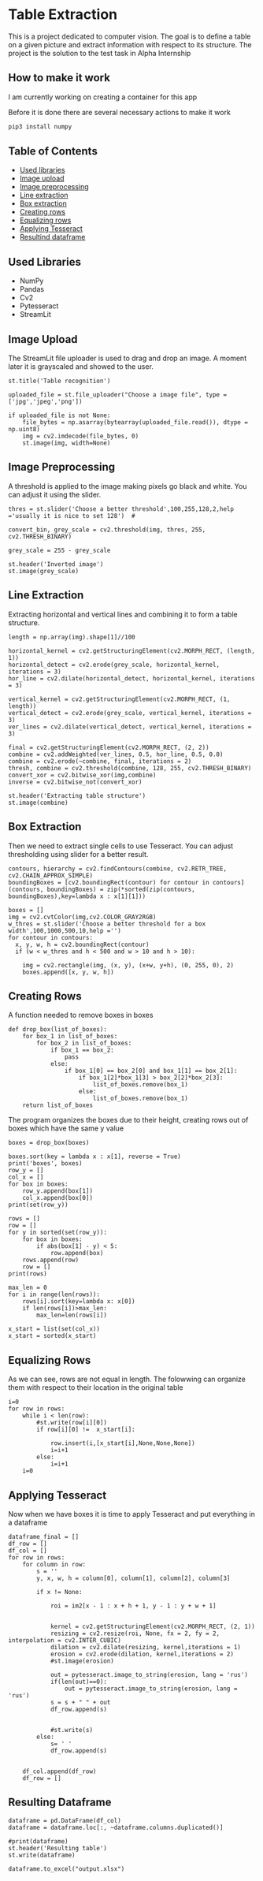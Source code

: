 # Table Extraction
This is a project dedicated to computer vision. The goal is to define a table on a given picture and extract information with respect to its structure. 
The project is the solution to the test task in Alpha Internship

## How to make it work
I am currently working on creating a container for this app

Before it is done there are several necessary actions to make it work
```bash
pip3 install numpy
```

## Table of Contents
* [Used libraries](#Used-Libraries)
* [Image upload](#Image-Upload)
* [Image preprocessing](#Image-Preprocessing)
* [Line extraction](#Line-Extraction)
* [Box extraction](#Box-Extraction)
* [Creating rows](#Creating-Rows)
* [Equalizing rows](#Equalizing-Rows)
* [Applying Tesseract](#Applying-Tesseract)
* [Resultind dataframe](#Resulting-Dataframe)


## Used Libraries
* NumPy
* Pandas 
* Cv2
* Pytesseract
* StreamLit 

## Image Upload
The StreamLit file uploader is used to drag and drop an image. A moment later it is grayscaled and showed to the user.
```python3
st.title('Table recognition')

uploaded_file = st.file_uploader("Choose a image file", type = ['jpg','jpeg','png'])

if uploaded_file is not None:
    file_bytes = np.asarray(bytearray(uploaded_file.read()), dtype = np.uint8)
    img = cv2.imdecode(file_bytes, 0)
    st.image(img, width=None)
``` 

## Image Preprocessing
A threshold is applied to the image making pixels go black and white. You can adjust it using the slider.
```python3
thres = st.slider('Choose a better threshold',100,255,128,2,help ='usually it is nice to set 128')  #

convert_bin, grey_scale = cv2.threshold(img, thres, 255, cv2.THRESH_BINARY)

grey_scale = 255 - grey_scale

st.header('Inverted image')
st.image(grey_scale)
``` 
## Line Extraction
Extracting horizontal and vertical lines and combining it to form a table structure.
```python3
length = np.array(img).shape[1]//100

horizontal_kernel = cv2.getStructuringElement(cv2.MORPH_RECT, (length, 1))
horizontal_detect = cv2.erode(grey_scale, horizontal_kernel, iterations = 3)
hor_line = cv2.dilate(horizontal_detect, horizontal_kernel, iterations = 3)

vertical_kernel = cv2.getStructuringElement(cv2.MORPH_RECT, (1, length))
vertical_detect = cv2.erode(grey_scale, vertical_kernel, iterations = 3)
ver_lines = cv2.dilate(vertical_detect, vertical_kernel, iterations = 3)

final = cv2.getStructuringElement(cv2.MORPH_RECT, (2, 2))
combine = cv2.addWeighted(ver_lines, 0.5, hor_line, 0.5, 0.0)
combine = cv2.erode(~combine, final, iterations = 2)
thresh, combine = cv2.threshold(combine, 128, 255, cv2.THRESH_BINARY)
convert_xor = cv2.bitwise_xor(img,combine)
inverse = cv2.bitwise_not(convert_xor)

st.header('Extracting table structure')
st.image(combine)
``` 
## Box Extraction
Then we need to extract single cells to use Tesseract. You can adjust thresholding using slider for a better result.
```python3
contours, hierarchy = cv2.findContours(combine, cv2.RETR_TREE, cv2.CHAIN_APPROX_SIMPLE)
boundingBoxes = [cv2.boundingRect(contour) for contour in contours]
(contours, boundingBoxes) = zip(*sorted(zip(contours, boundingBoxes),key=lambda x : x[1][1]))

boxes = []
img = cv2.cvtColor(img,cv2.COLOR_GRAY2RGB) 
w_thres = st.slider('Choose a better threshold for a box width',100,1000,500,10,help ='') 
for contour in contours:
  x, y, w, h = cv2.boundingRect(contour)
  if (w < w_thres and h < 500 and w > 10 and h > 10):

    img = cv2.rectangle(img, (x, y), (x+w, y+h), (0, 255, 0), 2)
    boxes.append([x, y, w, h])
```
## Creating Rows
A function needed to remove boxes in boxes
```python3
def drop_box(list_of_boxes):
	for box_1 in list_of_boxes:
		for box_2 in list_of_boxes:
			if box_1 == box_2:
				pass
			else:
				if box_1[0] == box_2[0] and box_1[1] == box_2[1]:
					if box_1[2]*box_1[3] > box_2[2]*box_2[3]:
						list_of_boxes.remove(box_1)
					else:
						list_of_boxes.remove(box_1)
	return list_of_boxes
```
The program organizes the boxes due to their height, creating rows out of boxes which have the same y value
```python3
boxes = drop_box(boxes)

boxes.sort(key = lambda x : x[1], reverse = True)
print('boxes', boxes)
row_y = []
col_x = []
for box in boxes:
	row_y.append(box[1])
	col_x.append(box[0])
print(set(row_y))

rows = []
row = []
for y in sorted(set(row_y)):
	for box in boxes:
		if abs(box[1] - y) < 5:
			row.append(box)
	rows.append(row)
	row = []
print(rows)

max_len = 0
for i in range(len(rows)):
	rows[i].sort(key=lambda x: x[0])
	if len(rows[i])>max_len:
		max_len=len(rows[i])

x_start = list(set(col_x))
x_start = sorted(x_start)
```
## Equalizing Rows
As we can see, rows are not equal in length. The folowwing can organize them with respect to their location in the original table
```python3
i=0
for row in rows:
	while i < len(row):
		#st.write(row[i][0])
		if row[i][0] !=  x_start[i]:

			row.insert(i,[x_start[i],None,None,None])
			i=i+1
		else:
			i=i+1
	i=0	
```
## Applying Tesseract
Now when we have boxes it is time to apply Tesseract and put everything in a dataframe
```python3
dataframe_final = []
df_row = []
df_col = []
for row in rows:
    for column in row:
        s = ''
        y, x, w, h = column[0], column[1], column[2], column[3]
        
        if x != None:
        
        	roi = im2[x - 1 : x + h + 1, y - 1 : y + w + 1]
        
        	
        	kernel = cv2.getStructuringElement(cv2.MORPH_RECT, (2, 1))
        	resizing = cv2.resize(roi, None, fx = 2, fy = 2, interpolation = cv2.INTER_CUBIC)
        	dilation = cv2.dilate(resizing, kernel,iterations = 1)
        	erosion = cv2.erode(dilation, kernel,iterations = 2)  
        	#st.image(erosion)

        	out = pytesseract.image_to_string(erosion, lang = 'rus')
        	if(len(out)==0):
        		out = pytesseract.image_to_string(erosion, lang = 'rus')
        	s = s + " " + out
        	df_row.append(s)
        	
        	
        	#st.write(s)
        else:
        	s= ' '
        	df_row.append(s)
        
        
    df_col.append(df_row)
    df_row = []
```
## Resulting Dataframe
```python3
dataframe = pd.DataFrame(df_col)
dataframe = dataframe.loc[:, ~dataframe.columns.duplicated()]

#print(dataframe)
st.header('Resulting table')
st.write(dataframe)

dataframe.to_excel("output.xlsx")
```
